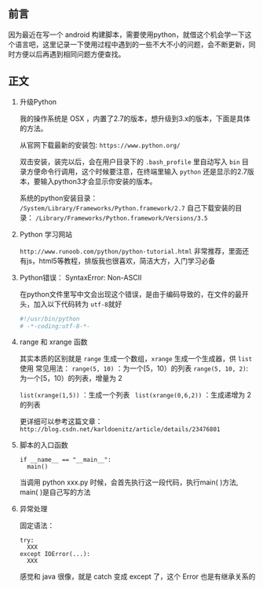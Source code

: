 ## 前言
因为最近在写一个 android 构建脚本，需要使用python，就借这个机会学一下这个语言吧，这里记录一下使用过程中遇到的一些不大不小的问题，会不断更新，同时方便以后再遇到相同问题方便查找。

## 正文

1. 升级Python

   我的操作系统是 OSX ，内置了2.7的版本，想升级到3.x的版本，下面是具体的方法。

   从官网下载最新的安装包: `https://www.python.org/`

   双击安装，装完以后，会在用户目录下的 `.bash_profile` 里自动写入 `bin` 目录方便命令行调用，这个时候要注意，在终端里输入 `python` 还是显示的2.7版本，要输入python3才会显示你安装的版本。

   系统的python安装目录：
   `/System/Library/Frameworks/Python.framework/2.7`
   自己下载安装的目录：
   `/Library/Frameworks/Python.framework/Versions/3.5`

2. Python 学习网站

   `http://www.runoob.com/python/python-tutorial.html`
   非常推荐，里面还有js，html5等教程，排版我也很喜欢，简洁大方，入门学习必备

3. Python错误： SyntaxError: Non-ASCII 

   在python文件里写中文会出现这个错误，是由于编码导致的，在文件的最开头，加入以下代码转为 `utf-8`就好

   ```python
   #!/usr/bin/python
   # -*-coding:utf-8-*-
   ```

4. range 和 xrange 函数

   其实本质的区别就是 `range` 生成一个数组，`xrange` 生成一个生成器，供 `list` 使用
   常见用法：
   `range(5, 10)` ：为一个[5，10）的列表
   `range(5, 10, 2)`: 为一个[5，10）的列表，增量为 2

   `list(xrange(1,5))` ：生成一个列表
   ` list(xrange(0,6,2))` ：生成递增为 2 的列表

   更详细可以参考这篇文章：
   `http://blog.csdn.net/karldoenitz/article/details/23476801`

5. 脚本的入口函数

   ```
   if __name__ == "__main__":  
     main()
   ```
   当调用 python xxx.py 时候，会首先执行这一段代码，执行main( )方法, main( )是自己写的方法

6. 异常处理

   固定语法：

   ```
   try:
     XXX
   except IOError(...):
     XXX
   ```
   感觉和 java 很像，就是 catch 变成 except 了，这个 Error 也是有继承关系的